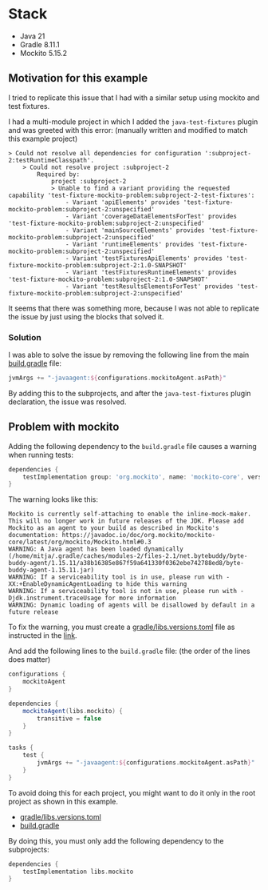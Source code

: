 # Stack
- Java 21
- Gradle 8.11.1
- Mockito 5.15.2

## Motivation for this example
I tried to replicate this issue that I had with a similar setup using mockito and test fixtures.

I had a multi-module project in which I added the `java-test-fixtures` plugin and was greeted with this error: 
(manually written and modified to match this example project)
```
> Could not resolve all dependencies for configuration ':subproject-2:testRuntimeClasspath'.
    > Could not resolve project :subproject-2
        Required by:
            project :subproject-2
            > Unable to find a variant providing the requested capability 'test-fixture-mockito-problem:subproject-2-test-fixtures':
                - Variant 'apiElements' provides 'test-fixture-mockito-problem:subproject-2:unspecified'
                - Variant 'coverageDataElementsForTest' provides 'test-fixture-mockito-problem:subproject-2:unspecified'
                - Variant 'mainSourceElements' provides 'test-fixture-mockito-problem:subproject-2:unspecified'
                - Variant 'runtimeElements' provides 'test-fixture-mockito-problem:subproject-2:unspecified'
                - Variant 'testFixturesApiElements' provides 'test-fixture-mockito-problem:subproject-2:1.0-SNAPSHOT'
                - Variant 'testFixturesRuntimeElements' provides 'test-fixture-mockito-problem:subproject-2:1.0-SNAPSHOT'
                - Variant 'testResultsElementsForTest' provides 'test-fixture-mockito-problem:subproject-2:unspecified'
```

It seems that there was something more, because I was not able to replicate the issue by just using the blocks that solved it.

### Solution
I was able to solve the issue by removing the following line from the main [build.gradle](build.gradle) file:
```groovy
jvmArgs += "-javaagent:${configurations.mockitoAgent.asPath}"
```

By adding this to the subprojects, and after the `java-test-fixtures` plugin declaration, the issue was resolved.


## Problem with mockito
Adding the following dependency to the `build.gradle` file causes a warning when running tests:
```groovy
dependencies {
    testImplementation group: 'org.mockito', name: 'mockito-core', version: '5.15.2'
}
```

The warning looks like this:
```
Mockito is currently self-attaching to enable the inline-mock-maker. This will no longer work in future releases of the JDK. Please add Mockito as an agent to your build as described in Mockito's documentation: https://javadoc.io/doc/org.mockito/mockito-core/latest/org/mockito/Mockito.html#0.3
WARNING: A Java agent has been loaded dynamically (/home/mitja/.gradle/caches/modules-2/files-2.1/net.bytebuddy/byte-buddy-agent/1.15.11/a38b16385e867f59a641330f0362ebe742788ed8/byte-buddy-agent-1.15.11.jar)
WARNING: If a serviceability tool is in use, please run with -XX:+EnableDynamicAgentLoading to hide this warning
WARNING: If a serviceability tool is not in use, please run with -Djdk.instrument.traceUsage for more information
WARNING: Dynamic loading of agents will be disallowed by default in a future release
```

To fix the warning, you must create a [gradle/libs.versions.toml](gradle/libs.versions.toml) file as instructed in the [link](https://javadoc.io/doc/org.mockito/mockito-core/latest/org/mockito/Mockito.html#0.3).

And add the following lines to the `build.gradle` file: (the order of the lines does matter)
```groovy
configurations {
    mockitoAgent
}

dependencies {
    mockitoAgent(libs.mockito) {
        transitive = false
    }
}

tasks {
    test {
        jvmArgs += "-javaagent:${configurations.mockitoAgent.asPath}"
    }
}
```

To avoid doing this for each project, you might want to do it only in the root project as shown in this example.

- [gradle/libs.versions.toml](gradle/libs.versions.toml)
- [build.gradle](build.gradle)

By doing this, you must only add the following dependency to the subprojects:
```groovy
dependencies {
    testImplementation libs.mockito
}
```
